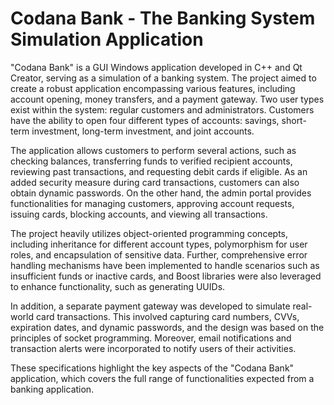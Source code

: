# Codana Bank - The Banking System Simulation Application

"Codana Bank" is a GUI Windows application developed in C++ and Qt Creator, serving as a simulation of a banking system. The project aimed to create a robust application encompassing various features, including account opening, money transfers, and a payment gateway. Two user types exist within the system: regular customers and administrators. Customers have the ability to open four different types of accounts: savings, short-term investment, long-term investment, and joint accounts.

The application allows customers to perform several actions, such as checking balances, transferring funds to verified recipient accounts, reviewing past transactions, and requesting debit cards if eligible. As an added security measure during card transactions, customers can also obtain dynamic passwords. On the other hand, the admin portal provides functionalities for managing customers, approving account requests, issuing cards, blocking accounts, and viewing all transactions.

The project heavily utilizes object-oriented programming concepts, including inheritance for different account types, polymorphism for user roles, and encapsulation of sensitive data. Further, comprehensive error handling mechanisms have been implemented to handle scenarios such as insufficient funds or inactive cards, and Boost libraries were also leveraged to enhance functionality, such as generating UUIDs.

In addition, a separate payment gateway was developed to simulate real-world card transactions. This involved capturing card numbers, CVVs, expiration dates, and dynamic passwords, and the design was based on the principles of socket programming. Moreover, email notifications and transaction alerts were incorporated to notify users of their activities.

These specifications highlight the key aspects of the "Codana Bank" application, which covers the full range of functionalities expected from a banking application.
